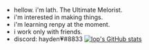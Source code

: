 - hellow. i'm lath. The Ultimate Melorist.
- i'm interested in making things.
- i'm learning renpy at the moment.
- i work only with friends.
- discord: hayden💗#8833
[![lop's GitHub stats](https://github-readme-stats.vercel.app/api?username=Loplath&show_icons=true&theme=dark)](https://github.com/Loplath/github-readme-stats&count_private=true) 
